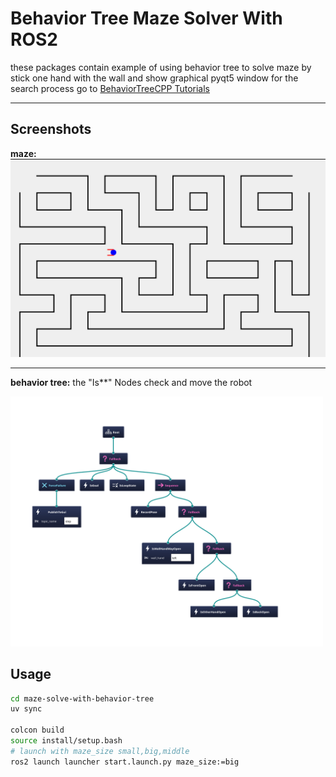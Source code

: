 # Behavior Tree Maze Solver With ROS2

these packages contain example of using behavior tree to solve maze by stick one hand with the wall and show graphical pyqt5 window for the search process
go to [BehaviorTreeCPP Tutorials](https://www.behaviortree.dev/docs/category/basic-concepts)

---

## Screenshots
**maze:**
![Alt text](screenshots/maze.png)

---

**behavior tree:**
the "Is**" Nodes check and move the robot

<img src="screenshots/behavior_tree.svg" alt="Behavior Tree" height="400" width="500"/>


<!-- ![Alt text]() -->


## Usage
```bash
cd maze-solve-with-behavior-tree
uv sync

colcon build
source install/setup.bash
# launch with maze_size small,big,middle
ros2 launch launcher start.launch.py maze_size:=big
```
